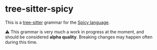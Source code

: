 # tree-sitter-spicy

This is a [tree-sitter](https://tree-sitter.github.io/tree-sitter/) grammar for
the [Spicy language](https://docs.zeek.org/projects/spicy/en/latest/).

⚠ This grammar is very much a work in progress at the moment, and should be
considered **alpha quality**. Breaking changes may happen often during this
time.
